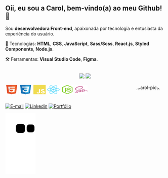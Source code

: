 ## Oii, eu sou a Carol, bem-vindo(a) ao meu Github! 👋
<div align="center">

  <p align="left">
   Sou <strong>desenvolvedora Front-end</strong>, apaixonada por tecnologia e entusiasta da experiência do usuário.
  </p>  

  <p align="left">
    🚀 Tecnologias: <strong>HTML</strong>, <strong>CSS</strong>, <strong>JavaScript</strong>, <strong>Sass/Scss</strong>, <strong>React.js</strong>, <strong>Styled Components</strong>, <strong>Node.js</strong>.
  </p>

  <p align="left">
    🛠️ Ferramentas: <strong>Visual Studio Code</strong>, <strong>Figma</strong>.
  </p>
  <br>  
  <img height="180em" src="https://github-readme-stats.vercel.app/api?username=carol-frazao&show_icons=true&theme=dracula&include_all_commits=true&count_private=true"/>
  <img height="180em" src="https://github-readme-stats.vercel.app/api/top-langs/?username=carol-frazao&layout=compact&langs_count=7&theme=dracula"/>
  <br>
</div>
  
<div style="display: inline_block"><br>
  <img align="center" alt="Carol-HTML" height="30" width="40" src="https://raw.githubusercontent.com/devicons/devicon/master/icons/html5/html5-original.svg">
  <img align="center" alt="Carol-CSS" height="30" width="40" src="https://raw.githubusercontent.com/devicons/devicon/master/icons/css3/css3-original.svg">
  <img align="center" alt="Carol-Js" height="30" width="40" src="https://raw.githubusercontent.com/devicons/devicon/master/icons/javascript/javascript-plain.svg">
  <img align="center" alt="Carol-React" height="30" width="40" src="https://raw.githubusercontent.com/devicons/devicon/master/icons/react/react-original.svg">
  <img align="center" alt="Carol-React" height="30" width="40" src="https://raw.githubusercontent.com/devicons/devicon/master/icons/nodejs/nodejs-plain.svg">
   <img align="center" alt="Carol-React" height="30" width="40" src="https://raw.githubusercontent.com/devicons/devicon/master/icons/sass/sass-original.svg">
  <img align="right" alt="Carol-picture" height="150" style="border-radius:50px;" src="https://i.postimg.cc/QtkpjGzb/meu-avatar-normal-fundo.png">
</div>
  
  ##
 
<div> 
  <a href = "mailto:anacf04@outlook.com" target="_blank"><img src="https://img.shields.io/badge/-Gmail-%23333?style=for-the-badge&logo=gmail&logoColor=white" alt="E-mail"></a>
  <a href="https://www.linkedin.com/in/carol-frazao" target="_blank"><img src="https://img.shields.io/badge/-LinkedIn-%230077B5?style=for-the-badge&logo=linkedin&logoColor=white" alt="Linkedin"></a> 
 <a href="https://carol-frazao.vercel.app" target="_blank"><img src="https://i.postimg.cc/Y2bCfW3q/portfolio.png" alt="Portfólio" style="width: 100px; max-width: 100px; height: 28px; max-height: 28px">
</div>

![snake gif](https://github.com/carol-frazao/carol-frazao/blob/output/github-contribution-grid-snake.svg)
